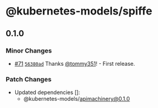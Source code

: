 # @kubernetes-models/spiffe

## 0.1.0
### Minor Changes



- [#71](https://github.com/tommy351/kubernetes-models-ts/pull/71) [`56380ad`](https://github.com/tommy351/kubernetes-models-ts/commit/56380ad6eacc1fd09600f10c61abeb02d9178f8b) Thanks [@tommy351](https://github.com/tommy351)! - First release.


### Patch Changes

- Updated dependencies []:
  - @kubernetes-models/apimachinery@0.1.0
